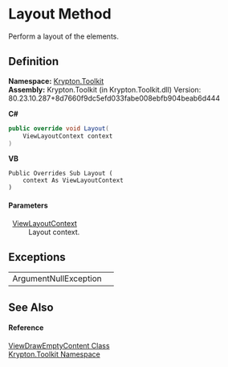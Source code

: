 # Layout Method


Perform a layout of the elements.



## Definition
**Namespace:** <a href="79d2eac2-21f4-54ff-7552-b20c33c30600.md">Krypton.Toolkit</a>  
**Assembly:** Krypton.Toolkit (in Krypton.Toolkit.dll) Version: 80.23.10.287+8d7660f9dc5efd033fabe008ebfb904beab6d444

**C#**
``` C#
public override void Layout(
	ViewLayoutContext context
)
```
**VB**
``` VB
Public Overrides Sub Layout ( 
	context As ViewLayoutContext
)
```



#### Parameters
<dl><dt>  <a href="d94d703a-56ce-4f85-7e5d-a7e3debed319.md">ViewLayoutContext</a></dt><dd>Layout context.</dd></dl>

## Exceptions
<table>
<tr>
<td>ArgumentNullException</td>
<td /></tr>
</table>

## See Also


#### Reference
<a href="e9bd8941-dba0-8520-ba9c-65b0e79c7819.md">ViewDrawEmptyContent Class</a>  
<a href="79d2eac2-21f4-54ff-7552-b20c33c30600.md">Krypton.Toolkit Namespace</a>  
